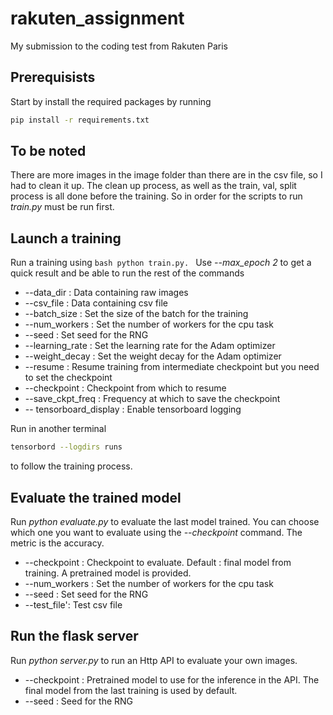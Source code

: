 # rakuten_assignment
My submission to the coding test from Rakuten Paris 

## Prerequisists

Start by install the required packages by running 
```bash
pip install -r requirements.txt
```

## To be noted 

There are more images in the image folder than there are in the csv file, so I had to clean it up. The clean up process, as well as the train, val, split process is all done before the training. 
So in order for the scripts to run *train.py* must be run first.

## Launch a training 

Run a training using ```bash python train.py. ```
Use *--max_epoch 2* to get a quick result and be able to run the rest of the commands

* --data_dir : Data containing raw images  
* --csv_file : Data containing csv file 
* --batch_size : Set the size of the batch for the training
* --num_workers : Set the number of workers for the cpu task
* --seed : Set seed for the RNG 
* --learning_rate : Set the learning rate for the Adam optimizer
* --weight_decay : Set the weight decay for the Adam optimizer
* --resume : Resume training from intermediate checkpoint but you need to set the checkpoint 
* --checkpoint : Checkpoint from which to resume 
* --save_ckpt_freq : Frequency at which to save the checkpoint 
* -- tensorboard_display : Enable tensorboard logging

Run in another terminal 
```bash
tensorbord --logdirs runs 
```
to follow the training process. 


## Evaluate the trained model 

Run *python evaluate.py* to evaluate the last model trained. You can choose which one you want to evaluate using the *--checkpoint* command. The metric is the accuracy. 

* --checkpoint : Checkpoint to evaluate. Default : final model from training. A pretrained model is provided. 
* --num_workers : Set the number of workers for the cpu task
* --seed : Set seed for the RNG 
* --test_file': Test csv file 

## Run the flask server

Run *python server.py* to run an Http API to evaluate your own images. 

* --checkpoint  : Pretrained model to use for the inference in the API. The final model from the last training is used by default. 
* --seed : Seed for the RNG

